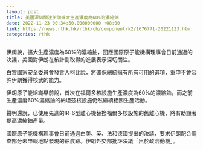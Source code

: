 ```yaml
---
layout: post
title: 美國深切關注伊朗擴大生產濃度為60%的濃縮鈾
date: 2022-11-23 00:34:50.000000000 +08:00
link: https://news.rthk.hk/rthk/ch/component/k2/1676771-20221123.htm
categories: rthk
---
```


伊朗說，擴大生產濃度為60%的濃縮鈾，回應國際原子能機構理事會日前通過的決議，美國對伊朗在核計劃取得的進展表示深切關注。

白宮國家安全委員會發言人柯比說，將確保總統擁有所有可用的選項，重申不會容許伊朗獲得核武的能力。

伊朗原子能組織早前說，首次在福爾多核設施生產濃度為60%的濃縮鈾，而之前生產濃度60%濃縮鈾的納坦茲核設施仍然繼續相關生產活動。

聲明還說，已使用先進的IR-6型離心機替換福爾多核設施的舊離心機，將有助顯著提高濃縮鈾產量。

國際原子能機構理事會日前通過由美、英、法和德國提出的決議，要求伊朗配合調查部分未申報地點發現的鈾痕跡。伊朗外交部批評決議「出於政治動機」。
